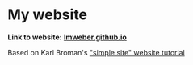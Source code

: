 # My website

**Link to website:** [**lmweber.github.io**](https://lmweber.github.io/)

Based on Karl Broman's ["simple site" website tutorial](https://kbroman.org/simple_site/)

